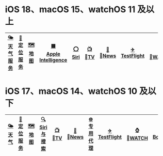 # iOS 18、macOS 15、watchOS 11 及以上
| [🌤<br>天气服务](./🌤-天气服务) | [📍<br>定位服务](./📍-定位服务) | [🗺️<br>地图](./🗺-地图) | [🟥<br>Apple<br>Intelligence](./🟥-Apple-Intelligence) | [⭕<br>Siri](./⭕-Siri) | [📺<br>TV](./📺-TV) | [📰<br>News](./📰-News) | [✈<br>TestFlight](./✈-TestFlight) | [⌚️<br>WATCH](./⌚️-WATCH) | [🧰<br>BoxJs](./🧰-BoxJs) |
| :---: | :---: | :---: | :---: | :---: | :---: | :---: | :---: | :---: | :---: |

# iOS 17、macOS 14、watchOS 10 及以下
| [🌤<br>天气](./🌤-天气) | [📍<br>定位服务](./📍-定位服务) | [🗺️<br>地图](./🗺-地图) | [🔍<br>Siri与搜索](./🔍-Siri与搜索) | [📺<br>TV](./📺-TV) | [📰<br>News](./📰-News) | [🌐<br>专用代理](./🌐-专用代理) | [✈<br>TestFlight](./✈-TestFlight) | [⌚️<br>WATCH](./⌚️-WATCH) | [🧰<br>BoxJs](./🧰-BoxJs) |
| :---: | :---: | :---: | :---: | :---: | :---: | :---: | :---: | :---: | :---: |